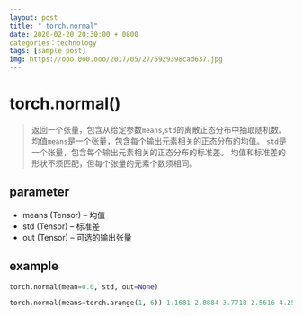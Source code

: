 ```yaml
---
layout: post
title: " torch.normal"
date: 2020-02-20 20:30:00 + 0800
categories：technology
tags: [sample post]
img: https://ooo.0o0.ooo/2017/05/27/5929398cad637.jpg
---
```


# torch.normal()

> 返回一个张量，包含从给定参数`means`,`std`的离散正态分布中抽取随机数。 均值`means`是一个张量，包含每个输出元素相关的正态分布的均值。 `std`是一个张量，包含每个输出元素相关的正态分布的标准差。 均值和标准差的形状不须匹配，但每个张量的元素个数须相同。

## parameter

-   means (Tensor) – 均值
-   std (Tensor) – 标准差
-   out (Tensor) – 可选的输出张量

## example

```python
torch.normal(mean=0.0, std, out=None)
```

```python
torch.normal(means=torch.arange(1, 6)) 1.1681 2.8884 3.7718 2.5616 4.2500
```